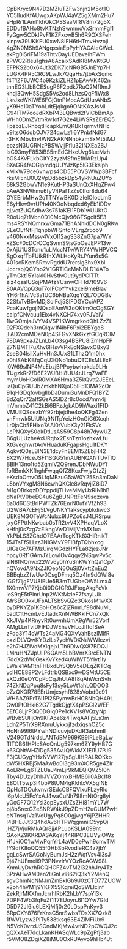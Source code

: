 CpBKryc9N47D2MZIuTZFw3njn2M5ot1O
YC5IIudKfAUwgxAKpWJ4aVZ5gXMm2Hu7
sHpRr1LAml1khQkCPSSaaMf8V8m72g5X
EDDufBAHo8tvKTNzhSwmmoVxSrmmFgl1
FyGgw5CDkIPvF1KZFxcwB5h6R9OXSFeh
kinpw39UKKFU0xwN8IFH6tHTmvHvzoji
4gZN0MSh9ANgqxsiaEpPyHYAGAIeCWeL
akPg0iSriFM19aThtvDayUEDaveihFWm
zPWC2RIeu1ghsA8AcaixSAdKI8MwKtGU
EFPKS2b0x64Jt32DK7jcNRGB5JnEYp7H
LUGK4PR5CRC9LwJk7QqaHs7jtbAxSqmo
f4T1ZF6JWC4o9KzkiZLHZ1pEAwVK462n
tnhEG3lJbBCESugP6F2pdk7RuQ2Mf9mJ
khdj3QwH5SdgS5Vs2od8LhzsQqFflWx8
LkrJxeWKIWE6FGjOtnPMocAGdUurANbS
yK9Hc10aTYobLdtEjqkgo9ONtKAzJsMl
C94lTM7ooJdRXbP43LQBwd2fViCbBmAp
WHh0DmZVtmRw1of7G2e4LiWSRsZErEQ5
FpzbzEJRnbqtHcapkEmQKBkTqrmvtNHc
v9ItsO6dqbOJV724qwLz1i6YPnbfNdG7
r3HKiMbvEn4WN2kAKNNnbkzmSxMt5tMJ
eozsN3UGRNzPBSWvjjPfIu32INXEa2BJ
IsC93myF853iBS5mEdCHxcUvg6lueMzh
bGS4KvFLkbGItY2zyzMSfmEfhlARzUp4
8XaGR4faCGipmdqUUYJzKp5IG3Ekslph
kMikW79ce6vnwps4CD55POVSWWp3BFcf
rksMi5nU0U2VpDd5bzkDp54yRhUuZUYo
68kS2GbwVN1e9KutHP3aSUnQxXHqZFw4
bAeA3NWhmu6fyV4PafTzZs0Ifor8du64
GYEErbMHw2qTTNYwBK0DIzIelOIocLm5
E6yHkw9vrUPh40KOoNbqded6yEb1iDDv
qLvctZUQAdhw3s751aKEI1FDb1wUUKtO
R0oUq7t1Vbn0D10McQjv96GTSgclf5E3
ms4RSYNQmrxwGma71BhANhldDCN0gRKw
SEeOEfNtFj1qnpbWFSntolVErgZr5ob9
v460NxxMssv4VxOI12agS38ZnG7pa7WY
xZScF0cDCrCCgSvnnS9jsGbOeJEPP13w
0xAjU1U3Tonu1uLMccNTwWRY4YWHPVCQ
SgOxqfTpFUikRfhXWLHoKyRtJYun6s5G
401scRKem5RmvRgddU7rerslg3hx9Xbl
JccrsbjQCYno2V1GRTiCeMaNDLD14ATo
yTmGkt15YIakl0HvStIvOut9ydPCITTt
ziz4qsaIUSojPMAfzYUsnwCFHd7t09V6
80AAVCpQ3uT7oIFCoYYvkzxeI9meBlav
YH6r1hAlVc3a1UC6bNBuXqqYQL7ODGBv
22SfxTvB5vMDjSoIFdj5SIFDGYCciAPZ
PcaKuwfgojlNQsoEAmW3oQKtmOcOgSGY
caIpfCNvcuu1Eix4vNXCH74xv0FJVaiV
1lwGOmjaJVYV4VSP1KWmgrkodQhLZzZL
92FXQdeh3rnQiqw1f4ibF6Pxi2EBYgq8
jFAD2cmMOeN0p4SFGvXNkGxzfGCqRClM
78DA9pxaJZLnLb4O3sg4BSPU8IZmHpFP
Z7NBMTl7uXhv6lHsvVPxEcNSavxO8xy3
2seB04lsiIXuHvHn3JUxS1LThzQ1m0hx
z0hISAbKBfqCqUXQNo1obuQTCEsMLExF
i0W69slNF4McEbzjBPPoybwhokda9LHr
TUgzkRr7fD6E2WJBHI8UU4tJLrq7VaFF
mymUoHGoIR0MXA6Hma3Z5kQvtt2JEEeL
iaQuCpGUUbZmkhhNXjoD5IF513MA2cOr
91qHGDqfovbgIIbDaDumi3uMnDFQ1BYZ
8dZqQr72aIfSGsAS5lDZr8c0ocd7mm4j
mVnmbZ41C2kBi6BFzJgkAD9hWaxi1FfD
VMUEQScezbYf92rbjejdhe4oQKFg4Zen
vnFmwk5UiUNq9NITpYeizHOnGiG6Xcqh
Lr0jaCb5FHixo7AAi0rVubX3y21FkSVs
LcPNQXyS0okDtIJsAS59C8p48h7dywUZ
B6gULUzheAxURqhx2EsnTzn1ozhxwLfu
XtGveghwrtAoVHuaduKFgapsHgu1tDKY
AgkvtQ0sLBIN3E1dcyFn8EM15ZEbjH42
8X2W7HceJSFf1SGG51mAUBNQANTUvTlQ
BBlH13no1td5ZqmiV2Q9renJDbNWuDYf
foRBmkXKfhghFwqqQfZ8KcxFwjyGfzZj
eKsdbOmvO5LfqMBzuG5aW0Y25Sn3mDaN
u5bnVYxgM8N6cwhQKGle8vRqvjlZ8iD7
M1gOBrkqzDDYppdijTHveMMyUxRIN1hB
dNaPtV0beEC4u6ZgBUNPttFeN9sqzeva
6a0d6CStBrIPWTZk76EnrN0utYVfZh93
U2WBA7cEHj5LVgUNKY1aRscypbkdiwc3
UEK8MGOTeWcNuIxc9IJPZo6sJ4LRSrpu
jxyGFPttNKwbab0sTR2tvV4XPHaqVLoX
kHfhj0s7zg7zElkngVwD1MijVtrMX1ua
YkPbLS3ZChdO7EAArTogKTk8XHiRnlkT
15JTsFfSLLrz3NIGMvY9FIBfpTQbhxog
UIGzGc7AFMzUirqMGdzHYFLa82jezJNr
hpcy0Rf1GAmJYLowIOv4qgy2NSqwPv5c
slN8fNQnwx22Wv6y0hYuSnKWYhQa1Cp7
nQVovdA9NxZJIOeoN6OuSj0VxttZnEu2
BBEqbzZfwUw0CsgDFmq5Oz4In9dQWl8e
iGGf7ljgFVU8IEUe5B3mTUGbeOW5Lmx4
1X0mwVP7Kjb0i0DGfCR0JFtogAkgFcVk
leS9qE5tPInrUnp2WKtMzleF7fsayLJk
AfrSBO0kxUFsALTSbSvQZc3OkosM1wXX
pyDPKYZp1K8oHOs6cZjZRmrLf98dNuML
5adC1tHcmLvEJtadxXnNWBKklFCn7xQk
XkJIVp4KRnyvRt0uwnhUmX9gWr52Vorf
AMgLLnTviDFIFDJWEhvVHLcJIftofSeA
zFdo3Y14oWTs24aMG4QXvVahBszlMlfR
oxzIDLVQwKYDzlLs7ychWDXNaWWIczvi
e2h7HJZIVoMXiqejxLTh9DlwQX87BDQJ
LMruHNZJpUllP6QAm5LbBVnrX3rcENTN
l7ddX2dW0GskKvYked4uWIWT5Ylyt1Iy
LWale1AM1tnFHBxdLhSQbV5eDEqZKTCq
ycIHCE88P2vLFdtrbQSBxc9wDSMtU5CE
sXQzI0eOYCpPcCqJhUtA8f8qAhWcnSvh
74ZkNDqPpq8sFy13sy5LoVt1ahLQDOO3
oZzQKQR78EErUmjesyhf828sVobd9c91
WH6AZ9PrT6l1Pl2SPymwBrHC8NbQH49L
Gw0PtOHki62G7TgdkCjgtX4pPSGl2WEF
5EfC8LjrP3Q0DGiq0Pe1cKV1s8VQzyNp
WBvbSUIijOn9KFApe6z4TwqAAFj5Ls3m
Ldn2P5TrX9RXmuUykxxjfzdxiqshCZ5c
HoNn99I6tPYwhNDIcuvjuDKdR3abhmII
V249GTdNrdsLANTdBM969KB9lRLeBgLw
TITOB6fHPIcSAoQnUg597km6ZY9yHB7G
k63QNtWHZiDg535AvJQWkMX1El1U7PJ9
F3jCUGygYHzNVW127jySgUlHRALROKko
dW5HXRBj5MaAwBo0I3g93mXOR5ge4ZIr
AoLRwLg6TZLUaJ4mLjr9kMEQiQVZ5I0h
Tby4DUzyDhhJVVZOmxBHMB6ii0ABcIf8
E8OtT5wp3l4bbP8tUM4gKkhlxVX5gINE
QpHcTDOukvnvrSEdcCBFQVlxuFLzyRIo
i6pMcU5FcYxAJ4waCuNh798mNtQrg8yi
yGcGF7O12Ysi3opEysxUZsZHi81mYL7W
pj8bSrexGZeSNRW4kJ9pZDmH2uCUM7wH
eNTnsq1Vz1VoUgyPq8O0gjwgY6jPZHHR
I4BHEJJt3Q4hdAv6HTPWqgmnilC5ypQi
jHZ7jVjuRMkAQr8jjAPLupKSLIA099nt
GAoKZ9KKRDASAKqYj44RIPC3EUVyiOWz
H1JkiOC1wMwPqnYrL4aVD0ePwh9cmvTM
fY9dfK8oQQ55f0HbSbRvodleRC4z7jbY
gqLcSwrSAGoNyBumJsH2zWqtVsv4l3sJ
9j47hUFmeli9P3PNvvIrVYOzRoAGW98L
KnmUyDxrhRCQHCFZ4vTM2i32hhJry4Tz
3PzAHwAM0en2liGnLvl862iQ3kY2MenQ
sgvChmNqNMJmZmBkIGb9J0zCTD77ZUOW
x2oh4hVM1j9YKFX5SKqreiQoSWLIcjnf
ZekRjrMKXfmJcrrhIRbK2hLbY7spYl3k
7DPF4Wb3fqFuZt1T7EUoynJ91QYw7GId
D5D72JI6iu6LEXjMfj0r20LDspPnKyv3
6RpCXY876FrKnsC5nrSwbsTDsXX7Qzk8
1fWVLyzw2PlTy538tksq63E4ZiMFiUx9
N5VcK0vrxUSCndMKjMw4vtND2pCWQJ2c
gQXxAeT7dqLkanKHASqWLc9pZgPfj3ab
r5VMO8ZDgiXZ8iMU0OxRUAyvo9hHb4Jt
